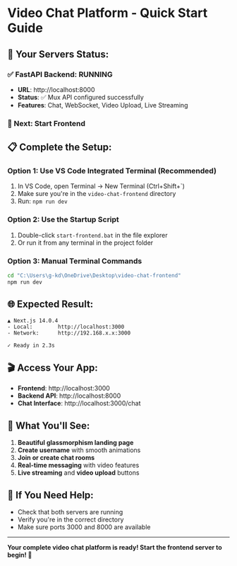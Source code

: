 # Video Chat Platform - Quick Start Guide

## 🚀 Your Servers Status:

### ✅ FastAPI Backend: RUNNING
- **URL**: http://localhost:8000
- **Status**: ✅ Mux API configured successfully
- **Features**: Chat, WebSocket, Video Upload, Live Streaming

### 🎯 Next: Start Frontend

## 📋 Complete the Setup:

### **Option 1: Use VS Code Integrated Terminal (Recommended)**
1. In VS Code, open Terminal → New Terminal (Ctrl+Shift+`)
2. Make sure you're in the `video-chat-frontend` directory
3. Run: `npm run dev`

### **Option 2: Use the Startup Script**
1. Double-click `start-frontend.bat` in the file explorer
2. Or run it from any terminal in the project folder

### **Option 3: Manual Terminal Commands**
```bash
cd "C:\Users\g-kd\OneDrive\Desktop\video-chat-frontend"
npm run dev
```

## 🌐 Expected Result:
```
▲ Next.js 14.0.4
- Local:        http://localhost:3000
- Network:      http://192.168.x.x:3000

✓ Ready in 2.3s
```

## 🎬 Access Your App:
- **Frontend**: http://localhost:3000
- **Backend API**: http://localhost:8000
- **Chat Interface**: http://localhost:3000/chat

## 🎯 What You'll See:
1. **Beautiful glassmorphism landing page**
2. **Create username** with smooth animations
3. **Join or create chat rooms**
4. **Real-time messaging** with video features
5. **Live streaming** and **video upload** buttons

## 🔧 If You Need Help:
- Check that both servers are running
- Verify you're in the correct directory
- Make sure ports 3000 and 8000 are available

---

**Your complete video chat platform is ready! Start the frontend server to begin! 🎉**
